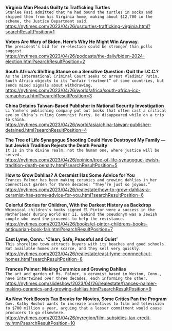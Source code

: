 **Virginia Man Pleads Guilty to Trafficking Turtles**\
`Stanlee Fazi admitted that he had bound the turtles in socks and shipped them from his Virginia home, making about $12,700 in the scheme, the Justice Department said.`\
https://nytimes.com/2023/04/26/us/turtles-trafficking-virginia.html?searchResultPosition=1

**Voters Are Wary of Biden. Here’s Why He Might Win Anyway.**\
`The president’s bid for re-election could be stronger than polls suggest.`\
https://nytimes.com/2023/04/26/podcasts/the-daily/biden-2024-election.html?searchResultPosition=2

**South Africa’s Shifting Stance on a Sensitive Question: Quit the I.C.C.?**\
`As the International Criminal Court seeks to arrest Vladimir Putin, South Africa objects to its “unfair treatment” of some countries, but sends mixed signals about withdrawing.`\
https://nytimes.com/2023/04/26/world/africa/south-africa-icc-ramaphosa.html?searchResultPosition=3

**China Detains Taiwan-Based Publisher in National Security Investigation**\
`Li Yanhe’s publishing company put out books that often cast a critical eye on China’s ruling Communist Party. He disappeared while on a trip to China.`\
https://nytimes.com/2023/04/26/world/asia/china-taiwan-publisher-detained.html?searchResultPosition=4

**The Tree of Life Synagogue Shooting Could Have Destroyed My Family — but Jewish Tradition Rejects the Death Penalty**\
`It is in the divine realm, not the human one, where justice will be served.`\
https://nytimes.com/2023/04/26/opinion/tree-of-life-synagogue-jewish-tradition-death-penalty.html?searchResultPosition=5

**How to Grow Dahlias? A Ceramist Has Some Advice for You**\
`Frances Palmer has been making ceramics and growing dahlias in her Connecticut garden for three decades: “They’re just so joyous.”`\
https://nytimes.com/2023/04/26/realestate/how-to-grow-dahlias-a-ceramist-has-some-advice-for-you.html?searchResultPosition=6

**Colorful Stories for Children, With the Darkest History as Backdrop**\
`Whimsical children’s books signed El Pintor were a success in the Netherlands during World War II. Behind the pseudonym was a Jewish couple who used the proceeds to help the resistance.`\
https://nytimes.com/2023/04/26/books/el-pintor-childrens-books-antiquarian-book-fair.html?searchResultPosition=7

**East Lyme, Conn.: ‘Clean, Safe, Peaceful and Quiet’**\
`This shoreline town attracts buyers with its beaches and good schools. But available homes are scarce, and they sell very quickly.`\
https://nytimes.com/2023/04/26/realestate/east-lyme-connnecticut-homes.html?searchResultPosition=8

**Frances Palmer: Making Ceramics and Growing Dahlias**\
`The art and garden of Ms. Palmer, a ceramist based in Weston, Conn., have intertwined over three decades, each informing the other.`\
https://nytimes.com/slideshow/2023/04/26/realestate/frances-palmer-making-ceramics-and-growing-dahlias.html?searchResultPosition=9

**As New York Boosts Tax Breaks for Movies, Some Critics Pan the Program**\
`Gov. Kathy Hochul wants to increase incentives to film and television to $700 million a year, arguing that a lesser commitment would cause producers to go elsewhere.`\
https://nytimes.com/2023/04/26/nyregion/film-subsidies-tax-credit-ny.html?searchResultPosition=10

